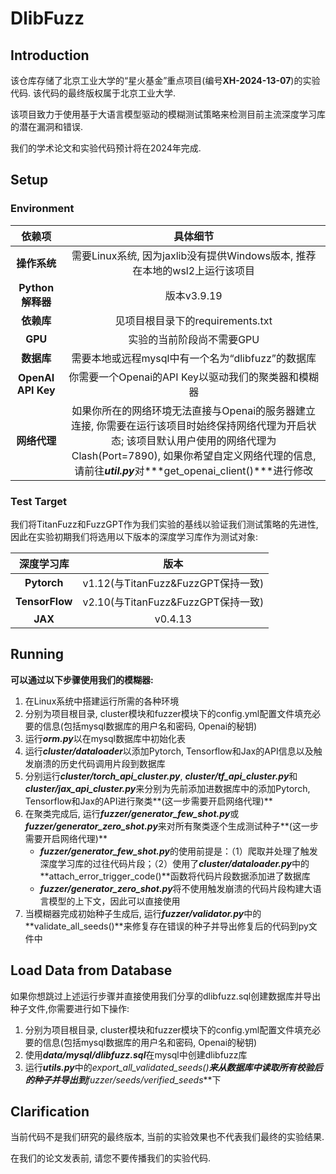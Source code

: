 # DlibFuzz

## Introduction

该仓库存储了北京工业大学的“星火基金”重点项目(编号**XH-2024-13-07**)的实验代码. 该代码的最终版权属于北京工业大学.

该项目致力于使用基于大语言模型驱动的模糊测试策略来检测目前主流深度学习库的潜在漏洞和错误.

我们的学术论文和实验代码预计将在2024年完成.

## Setup

### Environment

|     **依赖项**     |                         **具体细节**                         |
| :----------------: | :----------------------------------------------------------: |
|    **操作系统**    | 需要Linux系统, 因为jaxlib没有提供Windows版本, 推荐在本地的wsl2上运行该项目 |
|  **Python解释器**  |                         版本v3.9.19                          |
|     **依赖库**     |               见项目根目录下的requirements.txt               |
|      **GPU**       |                  实验的当前阶段尚不需要GPU                   |
|     **数据库**     |      需要本地或远程mysql中有一个名为“dlibfuzz”的数据库       |
| **OpenAI API Key** |     你需要一个Openai的API Key以驱动我们的聚类器和模糊器      |
|    **网络代理**    | 如果你所在的网络环境无法直接与Openai的服务器建立连接, 你需要在运行该项目时始终保持网络代理为开启状态; 该项目默认用户使用的网络代理为Clash(Port=7890), 如果你希望自定义网络代理的信息, 请前往***util.py***对***get_openai_client()***进行修改 |



### **Test Target**

我们将TitanFuzz和FuzzGPT作为我们实验的基线以验证我们测试策略的先进性, 因此在实验初期我们将选用以下版本的深度学习库作为测试对象:

| **深度学习库** |              **版本**              |
| :------------: | :--------------------------------: |
|  **Pytorch**   | v1.12(与TitanFuzz&FuzzGPT保持一致) |
| **TensorFlow** | v2.10(与TitanFuzz&FuzzGPT保持一致) |
|    **JAX**     |              v0.4.13               |

## Running

**可以通过以下步骤使用我们的模糊器:**

1. 在Linux系统中搭建运行所需的各种环境
2. 分别为项目根目录, cluster模块和fuzzer模块下的config.yml配置文件填充必要的信息(包括mysql数据库的用户名和密码, Openai的秘钥)
3. 运行***orm.py***以在mysql数据库中初始化表
4. 运行***cluster/dataloader***以添加Pytorch, Tensorflow和Jax的API信息以及触发崩溃的历史代码调用片段到数据库
5. 分别运行***cluster/torch_api_cluster.py***, ***cluster/tf_api_cluster.py***和***cluster/jax_api_cluster.py***来分别为先前添加进数据库中的添加Pytorch, Tensorflow和Jax的API进行聚类**(这一步需要开启网络代理)**
6. 在聚类完成后, 运行***fuzzer/generator_few_shot.py***或***fuzzer/generator_zero_shot.py***来对所有聚类逐个生成测试种子**(这一步需要开启网络代理)**
   + ***fuzzer/generator_few_shot.py***的使用前提是：（1）爬取并处理了触发深度学习库的过往代码片段；（2）使用了***cluster/dataloader.py***中的**attach_error_trigger_code()**函数将代码片段数据添加进了数据库
   + ***fuzzer/generator_zero_shot.py***将不使用触发崩溃的代码片段构建大语言模型的上下文，因此可以直接使用
7. 当模糊器完成初始种子生成后, 运行***fuzzer/validator.py***中的**validate_all_seeds()**来修复存在错误的种子并导出修复后的代码到py文件中



## Load Data from Database

如果你想跳过上述运行步骤并直接使用我们分享的dlibfuzz.sql创建数据库并导出种子文件,你需要进行如下操作:

1. 分别为项目根目录, cluster模块和fuzzer模块下的config.yml配置文件填充必要的信息(包括mysql数据库的用户名和密码, Openai的秘钥)
2. 使用***data/mysql/dlibfuzz.sql***在mysql中创建dlibfuzz库
3. 运行***utils.py***中的**export_all_validated_seeds()**来从数据库中读取所有校验后的种子并导出到***fuzzer/seeds/verified_seeds***下



## Clarification

当前代码不是我们研究的最终版本, 当前的实验效果也不代表我们最终的实验结果.

在我们的论文发表前, 请您不要传播我们的实验代码.